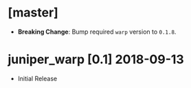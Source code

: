 # [master]

- **Breaking Change**: Bump required `warp` version to `0.1.8`.

# juniper_warp [0.1] 2018-09-13

- Initial Release
